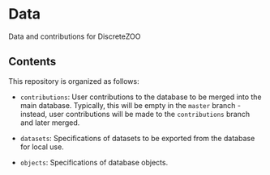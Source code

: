 # Data

Data and contributions for DiscreteZOO

## Contents

This repository is organized as follows:

* `contributions`: User contributions to the database to be merged into the main database. Typically, this will be empty in the `master` branch - instead, user contributions will be made to the `contributions` branch and later merged.

* `datasets`: Specifications of datasets to be exported from the database for local use.

* `objects`: Specifications of database objects.
